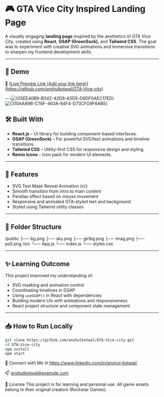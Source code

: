 # 🎮 GTA Vice City Inspired Landing Page

A visually engaging **landing page** inspired by the aesthetics of *GTA Vice City*, created using **React**, **GSAP (GreenSock)**, and **Tailwind CSS**. The goal was to experiment with creative SVG animations and immersive transitions to sharpen my frontend development skills.

---

## 🚀 Demo

🔗 [[Live Preview Link (Add your link here)](https://your-demo-link.com)](https://github.com/anshulkotwal/GTA-Vice-city)

---![{05EE40B9-B342-42D8-A5D5-D9DF0AEC17ED}](https://github.com/user-attachments/assets/bddbd161-17b9-4d5e-aebc-966435dd127c)
![{315AA89B-C78F-463A-84F4-D73CFD9F6AB5}](https://github.com/user-attachments/assets/33afb8db-c925-4a7d-a4b6-9863f088f353)


## 🛠️ Built With

- **React.js** – UI library for building component-based interfaces.
- **GSAP (GreenSock)** – For powerful SVG/text animations and timeline transitions.
- **Tailwind CSS** – Utility-first CSS for responsive design and styling.
- **Remix Icons** – Icon pack for modern UI elements.

---

## 📸 Features

- SVG Text Mask Reveal Animation (`VI`)
- Smooth transition from intro to main content
- Parallax effect based on mouse movement
- Responsive and animated GTA-styled text and background
- Styled using Tailwind utility classes

---

## 📂 Folder Structure

/public
├── bg.png
├── sky.png
├── girlbg.png
├── imag.png
├── ps5.png
/src
└── App.js
└── index.js
└── styles.css


---

## ✨ Learning Outcome

This project improved my understanding of:
- SVG masking and animation control
- Coordinating timelines in GSAP
- Using `useGSAP()` in React with dependencies
- Building modern UIs with animations and responsiveness
- React project structure and component state management

---

## 📥 How to Run Locally

```bash
git clone https://github.com/anshulkotwal/GTA-Vice-city.git
cd GTA-Vice-city
npm install
npm start
```

🤝 Connect with Me
🌐 https://www.linkedin.com/in/anshul-kotwal/

📫 anshulkotwal@example.com


📝 License
This project is for learning and personal use. All game assets belong to their original creators (Rockstar Games).
